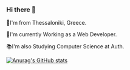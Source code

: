 ### Hi there 👋

📌I'm from Thessaloniki, Greece.

📎I'm currently Working as a Web Developer.

📚I'm also Studying Computer Science at Auth.

[![Anurag's GitHub stats](https://github-readme-stats.vercel.app/api?username=AndreasGeorgantzelis)](https://github.com/anuraghazra/github-readme-stats)
